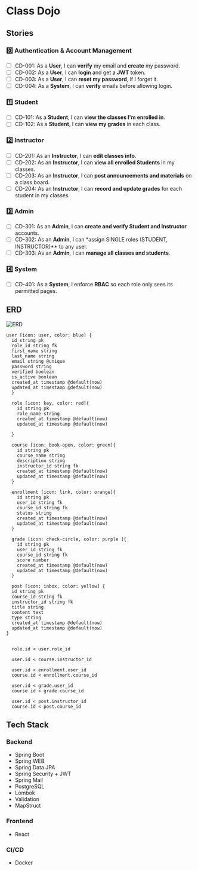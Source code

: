 # Class Dojo

## Stories

### :zero: Authentication & Account Management

- [ ] CD-001: As a **User**, I can **verify** my email and **create** my password.
- [ ] CD-002: As a **User**, I can **login** and get a **JWT** token.
- [ ] CD-003: As a **User**, I can **reset my password**, if I forget it.
- [ ] CD-004: As a **System**, I can **verify** emails before allowing login.

### :one: Student

- [ ] CD-101: As a **Student**, I can **view the classes I'm enrolled in**.
- [ ] CD-102: As a **Student**, I can **view my grades** in each class.

### :two: Instructor

- [ ] CD-201: As an **Instructor**, I can **edit classes info**.
- [ ] CD-202: As an **Instructor**, I can **view all enrolled Students** in my classes.
- [ ] CD-203: As an **Instructor**, I can **post announcements and materials** on a class board.
- [ ] CD-204: As an **Instructor**, I can **record and update grades** for each student in my classes.

### :three: Admin

- [ ] CD-301: As an **Admin**, I can **create and verify Student and Instructor** accounts.
- [ ] CD-302: As an **Admin**, I can \*assign SINGLE roles (STUDENT, INSTRUCTOR)\*\* to any user.
- [ ] CD-303: As an **Admin**, I can **manage all classes and students**.

### :four: System

- [ ] CD-401: As a **System**, I enforce **RBAC** so each role only sees its permitted pages.

## ERD

![ERD](ERD.png)

```
user [icon: user, color: blue] {
  id string pk
  role_id string fk
  first_name string
  last_name string
  email string @unique
  password string
  verified boolean
  is_active boolean
  created_at timestamp @default(now)
  updated_at timestamp @default(now)
  }

  role [icon: key, color: red]{
    id string pk
    role_name string
    created_at timestamp @default(now)
    updated_at timestamp @default(now)

  }

  course [icon: book-open, color: green]{
    id string pk
    course_name string
    description string
    instructor_id string fk
    created_at timestamp @default(now)
    updated_at timestamp @default(now)
  }

  enrollment [icon: link, color: orange]{
    id string pk
    user_id string fk
    course_id string fk
    status string
    created_at timestamp @default(now)
    updated_at timestamp @default(now)
  }

  grade [icon: check-circle, color: purple ]{
    id string pk
    user_id string fk
    course_id string fk
    score number
    created_at timestamp @default(now)
    updated_at timestamp @default(now)
  }

  post [icon: inbox, color: yellow] {
  id string pk
  course_id string fk
  instructor_id string fk
  title string
  content text
  type string
  created_at timestamp @default(now)
  updated_at timestamp @default(now)
}


  role.id < user.role_id

  user.id < course.instructor_id

  user.id < enrollment.user_id
  course.id < enrollment.course_id

  user.id < grade.user_id
  course.id < grade.course_id

  user.id < post.instructor_id
  course.id < post.course_id
```

## Tech Stack

### Backend

- Spring Boot
- Spring WEB
- Spring Data JPA
- Spring Security + JWT
- Spring Mail
- PostgreSQL
- Lombok
- Validation
- MapStruct

### Frontend

- React

### CI/CD

- Docker
